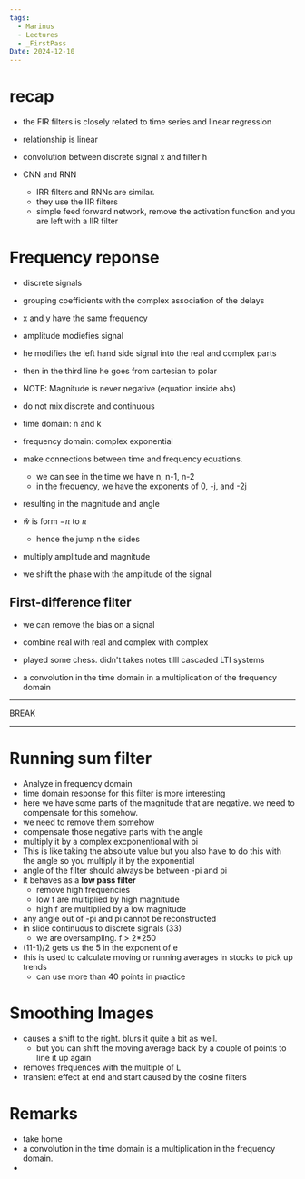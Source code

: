 ```yaml
---
tags:
  - Marinus
  - Lectures
  - _FirstPass
Date: 2024-12-10
---
```

# recap

- the FIR filters is closely related to time series and linear regression
- relationship is linear
- convolution between discrete signal x and filter h

- CNN and RNN
	- IRR filters and RNNs are similar. 
	- they use the IIR filters 
	- simple feed forward network, remove the activation function and you are left with a IIR filter

# Frequency reponse

- discrete signals 
- grouping coefficients with the complex association of the delays
- x and y have the same frequency

- amplitude modiefies signal
- he modifies the left hand side signal into the real and complex parts
- then in the third line he goes from cartesian to polar
- NOTE: Magnitude is never negative (equation inside abs)
- do not mix discrete and continuous

- time domain: n and k
- frequency domain: complex exponential
- make connections between time and frequency equations. 
	- we can see in the time we have n, n-1, n-2
	- in the frequency, we have the exponents of 0, -j, and -2j
- resulting in the magnitude and angle 
- $\hat{w}$ is form $-\pi$ to $\pi$
	- hence the jump n the slides 
- multiply amplitude and magnitude
- we shift the phase with the amplitude of the signal

## First-difference filter

- we can remove the bias on a signal
- combine real with real and complex with complex

- played some chess. didn't takes notes tilll cascaded LTI systems

- a convolution in the time domain in a multiplication of the frequency domain

---

BREAK

---

# Running sum filter

- Analyze in frequency domain
- time domain response for this filter is more interesting
- here we have some parts of the magnitude that are negative. we need to compensate for this somehow.
- we need to remove them somehow
- compensate those negative parts with the angle
- multiply it by a complex excponentional with pi
- This is like taking the absolute value but you also have to do this with the angle so you multiply it by the exponential
- angle of the filter should always be between -pi and pi
- it behaves as a **low pass filter**
	- remove high frequencies
	- low f are multiplied by high magnitude
	- high f are multiplied by a low magnitude
- any angle out of -pi and pi cannot be reconstructed
- in slide continuous to discrete signals (33)
	- we are oversampling. f > 2\*250
- (11-1)/2 gets us the 5 in the exponent of e
- this is used to calculate moving or running averages in stocks to pick up trends 
	- can use more than 40 points in practice 

# Smoothing Images
- causes a shift to the right. blurs it quite a bit as well.
	- but you can shift the moving average back by a couple of points to line it up again
- removes frequences with the multiple of L
- transient effect at end and start caused by the cosine filters

# Remarks

- take home
- a convolution in the time domain is a multiplication in the frequency domain.
- 